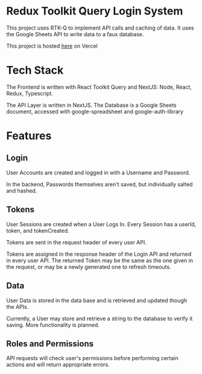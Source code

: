 # Redux Toolkit Query Login System

This project uses RTK-Q to implement API calls and caching of data.
It uses the Google Sheets API to write data to a faux database.

This project is hosted [here](https://sheetsdatabaseapi.vercel.app/) on Vercel

# Tech Stack

The Frontend is written with React Toolkit Query and NextJS: Node, React, Redux, Typescript.

The API Layer is written in NextJS. The Database is a Google Sheets document, accessed with google-spreadsheet and google-auth-library

# Features

## Login

User Accounts are created and logged in with a Username and Password.

In the backend, Passwords themselves aren't saved, but individually salted and hashed.

## Tokens

User Sessions are created when a User Logs In. Every Session has a userId, token, and tokenCreated.

Tokens are sent in the request header of every user API.

Tokens are assigned in the response header of the Login API and returned in every user API. The returned Token may be the same as the one given in the request, or may be a newly generated one to refresh timeouts.

## Data

User Data is stored in the data base and is retrieved and updated though the APIs.

Currently, a User may store and retrieve a string to the database to verify it saving. More functionality is planned.

## Roles and Permissions

API requests will check user's permissions before performing certain actions and will return appropriate errors.
